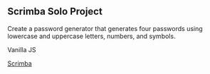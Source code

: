 ## Scrimba Solo Project
Create a password generator that generates four passwords using lowercase and uppercase letters, numbers, and symbols.

Vanilla JS

[Scrimba](https://scrimba.com/)

